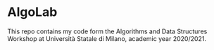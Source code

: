 # AlgoLab
This repo contains my code form the Algorithms and Data Structures Workshop at Università Statale di Milano, academic year 2020/2021.
